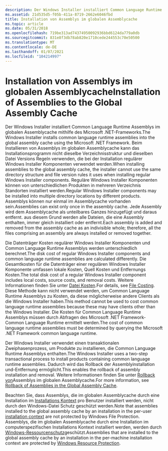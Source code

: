 ```yaml
---
description: Der Windows Installer installiert Common Language Runtime Assemblys im globalen Assemblycache mithilfe des Microsoft .NET-Frameworks.
ms.assetid: 21d535d5-f05b-411a-8719-2662e6046fbd
title: Installation von Assemblys im globalen Assemblycache
ms.topic: article
ms.date: 05/31/2018
ms.openlocfilehash: 719be313ad74374950092936bbd6124da779a0db
ms.sourcegitcommit: 831e8f3db78ab820e1710cede244553c70e50500
ms.translationtype: MT
ms.contentlocale: de-DE
ms.lasthandoff: 01/07/2021
ms.locfileid: "104214997"
---
```

# <a name="installation-of-assemblies-to-the-global-assembly-cache"></a><span data-ttu-id="40194-103">Installation von Assemblys im globalen Assemblycache</span><span class="sxs-lookup"><span data-stu-id="40194-103">Installation of Assemblies to the Global Assembly Cache</span></span>

<span data-ttu-id="40194-104">Der Windows Installer installiert Common Language Runtime Assemblys im globalen Assemblycache mithilfe des Microsoft .NET-Frameworks.</span><span class="sxs-lookup"><span data-stu-id="40194-104">The Windows Installer installs common language runtime assemblies into the global assembly cache using the Microsoft .NET Framework.</span></span> <span data-ttu-id="40194-105">Beim Installieren von Assemblys im globalen Assemblycache kann das Installationsprogramm nicht dieselbe Verzeichnisstruktur und dieselben Datei Versions Regeln verwenden, die bei der Installation regulärer Windows Installer Komponenten verwendet werden.</span><span class="sxs-lookup"><span data-stu-id="40194-105">When installing assemblies to the global assembly cache, the installer cannot use the same directory structure and file version rules it uses when installing regular Windows Installer components.</span></span> <span data-ttu-id="40194-106">Reguläre Windows Installer Komponenten können von unterschiedlichen Produkten in mehreren Verzeichnis Standorten installiert werden.</span><span class="sxs-lookup"><span data-stu-id="40194-106">Regular Windows Installer components may be installed into multiple directory locations by different products.</span></span> <span data-ttu-id="40194-107">Assemblys können nur einmal im Assemblycache vorhanden sein.</span><span class="sxs-lookup"><span data-stu-id="40194-107">Assemblies can exist only once in the assembly cache.</span></span> <span data-ttu-id="40194-108">Jede Assembly wird dem Assemblycache als unteilbares Ganzes hinzugefügt und daraus entfernt. aus diesem Grund werden alle Dateien, die eine Assembly enthalten, immer gleich installiert oder entfernt.</span><span class="sxs-lookup"><span data-stu-id="40194-108">Each assembly is added and removed from the assembly cache as an indivisible whole; therefore, all the files comprising an assembly are always installed or removed together.</span></span>

<span data-ttu-id="40194-109">Die Datenträger Kosten regulärer Windows Installer Komponenten und Common Language Runtime Assemblys werden unterschiedlich berechnet.</span><span class="sxs-lookup"><span data-stu-id="40194-109">The disk cost of regular Windows Installer components and common language runtime assemblies are calculated differently.</span></span> <span data-ttu-id="40194-110">Die Gesamtkosten für die Datenträger einer regulären Windows Installer Komponente umfassen lokale Kosten, Quell Kosten und Entfernungs Kosten.</span><span class="sxs-lookup"><span data-stu-id="40194-110">The total disk cost of a regular Windows Installer component includes local costs, source costs, and removal costs.</span></span> <span data-ttu-id="40194-111">Weitere Informationen finden Sie unter [Datei Kosten](file-costing.md).</span><span class="sxs-lookup"><span data-stu-id="40194-111">For details, see [File Costing](file-costing.md).</span></span> <span data-ttu-id="40194-112">Diese Methode kann nicht verwendet werden, um Common Language Runtime Assemblys zu Kosten, da diese möglicherweise andere Clients als die Windows Installer haben.</span><span class="sxs-lookup"><span data-stu-id="40194-112">This method cannot be used to cost common language runtime assemblies because these may have clients other than the Windows Installer.</span></span> <span data-ttu-id="40194-113">Die Kosten für Common Language Runtime Assemblys müssen durch Abfragen des Microsoft .NET Framework-Common Language Runtime ermittelt werden.</span><span class="sxs-lookup"><span data-stu-id="40194-113">The cost of common language runtime assemblies must be determined by querying the Microsoft .NET Framework common language runtime.</span></span>

<span data-ttu-id="40194-114">Der Windows Installer verwendet einen transaktionalen Zweiphasenprozess, um Produkte zu installieren, die Common Language Runtime Assemblys enthalten.</span><span class="sxs-lookup"><span data-stu-id="40194-114">The Windows Installer uses a two-step transactional process to install products containing common language runtime assemblies.</span></span> <span data-ttu-id="40194-115">Dadurch wird das Rollback der Assemblyinstallation und-Entfernung ermöglicht.</span><span class="sxs-lookup"><span data-stu-id="40194-115">This enables the rollback of assembly installation and removal.</span></span> <span data-ttu-id="40194-116">Weitere Informationen finden Sie unter [Rollback von](rollback-of-assemblies-in-the-global-assembly-cache.md)Assemblys im globalen Assemblycache.</span><span class="sxs-lookup"><span data-stu-id="40194-116">For more information, see [Rollback of Assemblies in the Global Assembly Cache](rollback-of-assemblies-in-the-global-assembly-cache.md).</span></span>

<span data-ttu-id="40194-117">Beachten Sie, dass Assemblys, die im globalen Assemblycache durch eine Installation im [Installations Kontext](installation-context.md) pro Benutzer installiert werden, nicht durch den Windows-Datei Schutz geschützt werden.</span><span class="sxs-lookup"><span data-stu-id="40194-117">Note that assemblies installed to the global assembly cache by an installation in the per-user [installation context](installation-context.md) are not protected by Windows File Protection.</span></span> <span data-ttu-id="40194-118">Assemblys, die im globalen Assemblycache durch eine Installation im computerspezifischen Installations Kontext installiert werden, werden durch [Windows-Ressourcenschutz](../wfp/windows-resource-protection-portal.md)geschützt.</span><span class="sxs-lookup"><span data-stu-id="40194-118">Assemblies that are installed to the global assembly cache by an installation in the per-machine installation context are protected by [Windows Resource Protection](../wfp/windows-resource-protection-portal.md).</span></span>

 

 
